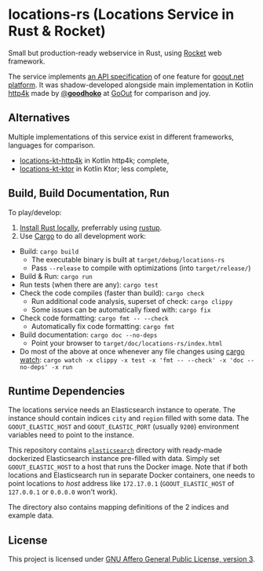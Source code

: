# locations-rs (Locations Service in Rust & Rocket)

Small but production-ready webservice in Rust, using [Rocket](https://rocket.rs/) web framework.

The service implements [an API specification](api-spec.md) of one feature for
[goout.net platform](https://goout.net/). It was shadow-developed alongside main implementation in
Kotlin [http4k](https://www.http4k.org/) made by [@**goodhoko**](https://github.com/goodhoko) at
[GoOut](https://www.startupjobs.cz/startup/goout-s-r-o) for comparison and joy.

## Alternatives

Multiple implementations of this service exist in different frameworks, languages for comparison.

- [locations-kt-http4k](https://gitlab.com/gooutopensource/locations-kt-http4k) in Kotlin http4k; complete,
- [locations-kt-ktor](https://gitlab.com/gooutopensource/locations-kt-ktor) in Kotlin Ktor; less complete,

## Build, Build Documentation, Run

To play/develop:

1. [Install Rust locally](https://www.rust-lang.org/tools/install), preferrably using [rustup](https://rustup.rs/).
2. Use [Cargo](https://doc.rust-lang.org/cargo/) to do all development work:

- Build: `cargo build`
  - The executable binary is built at `target/debug/locations-rs`
  - Pass `--release` to compile with optimizations (into `target/release/`)
- Build & Run: `cargo run`
- Run tests (when there are any): `cargo test`
- Check the code compiles (faster than build): `cargo check`
  - Run additional code analysis, superset of check: `cargo clippy`
  - Some issues can be automatically fixed with: `cargo fix`
- Check code formatting: `cargo fmt -- --check`
  - Automatically fix code formatting: `cargo fmt`
- Build documentation: `cargo doc --no-deps`
  - Point your browser to `target/doc/locations-rs/index.html`
- Do most of the above at once whenever any file changes using [cargo watch](https://crates.io/crates/cargo-watch):
  `cargo watch -x clippy -x test -x 'fmt -- --check' -x 'doc --no-deps' -x run`

## Runtime Dependencies

The locations service needs an Elasticsearch instance to operate. The instance should contain
indices `city` and `region` filled with some data. The `GOOUT_ELASTIC_HOST` and `GOOUT_ELASTIC_PORT`
(usually `9200`) environment variables need to point to the instance.

This repository contains [`elasticsearch`](elasticsearch) directory with ready-made dockerized
Elasticsearch instance pre-filled with data. Simply set `GOOUT_ELASTIC_HOST` to a host that runs the
Docker image. Note that if both locations and Elasticsearch run in separate Docker containers, one
needs to point locations to *host* address like `172.17.0.1` (`GOOUT_ELASTIC_HOST` of `127.0.0.1` or
`0.0.0.0` won't work).

The directory also contains mapping definitions of the 2 indices and example data.

## License

This project is licensed under [GNU Affero General Public License, version 3](https://www.gnu.org/licenses/agpl-3.0.html).
